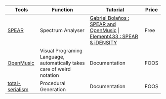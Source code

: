 | Tools | Function | Tutorial | Price |
| --- | --- | --- | --- |
| [SPEAR](http://www.klingbeil.com/spear/downloads/) | Spectrum Analyser |  [Gabriel Bolaños : SPEAR and OpenMusic](https://www.youtube.com/watch?v=-95HiahxLSo) \| [Element433 : SPEAR & iDENSITY](https://www.youtube.com/watch?v=8RrYdXRrtpA) | Free |
| [OpenMusic](https://github.com/openmusic-project/openmusic) | Visual Programing Language, automatically takes care of weird notation | Documentation | FOOS |
| [total-serialism](https://github.com/tmhglnd/total-serialism) | Procedural Generation | Documentation  | FOOS |
